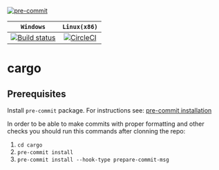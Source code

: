 [![pre-commit](https://img.shields.io/badge/pre--commit-enabled-brightgreen?logo=pre-commit&logoColor=white)](https://github.com/pre-commit/pre-commit)

| **`Windows`** | **`Linux(x86)`** |
|:-----------------:|:-----------------:|
[![Build status](https://ci.appveyor.com/api/projects/status/0qo3sul2tlvnpm6f/branch/develop?svg=true)](https://ci.appveyor.com/project/rokoDev/cargo/branch/develop)|[![CircleCI](https://dl.circleci.com/status-badge/img/gh/rokoDev/cargo/tree/develop.svg?style=shield)](https://dl.circleci.com/status-badge/redirect/gh/rokoDev/cargo/tree/develop)|

# cargo

## Prerequisites
Install `pre-commit` package. For instructions see: [pre-commit installation](https://pre-commit.com/#install)

In order to be able to make commits with proper formatting and other checks you should run this commands after clonning the repo:
  1. `cd cargo`
  2. `pre-commit install`
  3. `pre-commit install --hook-type prepare-commit-msg`
